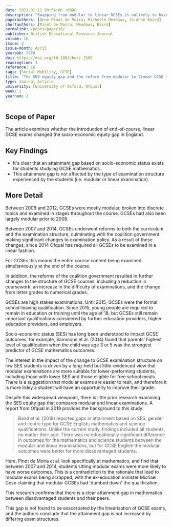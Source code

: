 ```yaml
---
date: 2021-01-11 09:54:06 +0000
description: "Swapping from modular to linear GCSEs is unlikely to have increased inequity between students from high and low socio-economic backgrounds."
paperauthors: [Anne Pinot de Moira, Michelle Meadows, Jo-Anne Baird]
shortauthors: [Pinot de Moira, Meadows, Baird]
permalink: /posts/paper16/
publisher: British Educational Research Journal
volume: 16
issue: 2
issue-month: April
yearpub: 2020
doi: https://doi.org/10.1002/berj.3585
readingtime: 3
reference: 16
tags: [Social Mobility, GCSE]
title: "The SES equity gap and the reform from modular to linear GCSE mathematics"
type: Journal Article
university: [University of Oxford, Ofqual]
week: 2
yearnum: 2
---
```


## Scope of Paper

The article examines whether the introduction of end-of-course, linear GCSE exams changed the socio-economic equity gap in England.

## Key Findings

- It's clear that an attainment gap based on socio-economic status exists for students studying GCSE mathematics.  
- This attainment gap is not affected by the type of examination structure experienced by the students (i.e. modular or linear examination).  

## More Detail

Between 2008 and 2012, GCSEs were mostly modular, broken into discrete topics and examined in stages throughout the course. GCSEs had also been largely modular prior to 2008.

Between 2007 and 2014, GCSEs underwent reforms to both the curriculum and the examination structure, culminating with the coalition government making significant changes to examination policy. As a result of these changes, since 2014 Ofqual has required all GCSEs to be examined in a linear fashion.

For GCSEs this means the entire course content being examined simultaneously at the end of the course.

In addition, the reforms of the coalition government resulted in further changes to the structure of GCSE courses, including a reduction in coursework, an increase in the difficulty of examinations, and the change from letter grades to numerical grades.

GCSEs are high stakes examinations. Until 2015, GCSEs were the formal school-leaving qualification. Since 2015, young people are required to remain in education or training until the age of 18, but GCSEs still remain important qualifications considered by further education providers, higher education providers, and employers.

Socio-economic status (SES) has long been understood to impact GCSE outcomes, for example, Sammons et al. (2014) found that parents’ highest level of qualification when the child was age 3 or 5 was the strongest predictor of GCSE mathematics outcomes.

The interest in the impact of the change to GCSE examination structure on low SES students is driven by a long-held but little-evidenced view that modular examinations are more suitable for lower-performing students, including those with lower SES and those eligible for free school meals. There is a suggestion that modular exams are easier to resit, and therefore it is more likley a student will have an opportunity to improve their grade.

Despite this widespread viewpoint, there is little prior research examining the SES equity gap that compares modular and linear examinations. A report from Ofqual in 2019 provides the background to this study:

> Baird et al. (2019) reported gaps in attainment based on SES, gender and centre type for GCSE English, mathematics and science qualifications. Unlike the current study, findings included all students, no matter their age. There was no educationally significant difference in outcomes for the mathematics and science students between the modular and linear examinations, but for GCSE English the modular outcomes were better for more disadvantaged students.

Here, Pinot de Moira et al. look specifically at mathematics, and find that between 2007 and 2014, students sitting modular exams were more likely to have worse outcomes. This is a contradiction to the rationale that lead to modular exams being scrapped, with the ex-education minister Michael Gove claiming that modular GCSEs had 'dumbed down' the qualification.

This research confirms that there is a clear attainment gap in mathematics between disadvantaged students and their peers.

This gap is not found to be exacerbated by the linearisation of GCSE exams, and the authors conclude that the attainment gap is not increased by differing exam structures.
